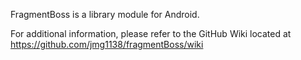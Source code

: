 FragmentBoss is a library module for Android.

For additional information, please refer to the GitHub Wiki located at https://github.com/jmg1138/fragmentBoss/wiki

